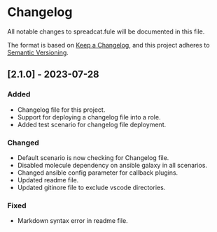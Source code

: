 # Changelog

All notable changes to spreadcat.fule will be documented in this file.

The format is based on [Keep a Changelog](https://keepachangelog.com/en/1.0.0/),
and this project adheres to [Semantic Versioning](https://semver.org/spec/v2.0.0.html).

## [2.1.0] - 2023-07-28

### Added

- Changelog file for this project.
- Support for deploying a changelog file into a role.
- Added test scenario for changelog file deployment.

### Changed

- Default scenario is now checking for Changelog file.
- Disabled molecule dependency on ansible galaxy in all scenarios.
- Changed ansible config parameter for callback plugins.
- Updated readme file.
- Updated gitinore file to exclude vscode directories.

### Fixed

- Markdown syntax error in readme file.
